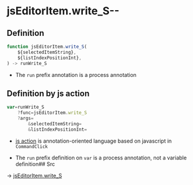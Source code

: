 # jsEditorItem.write_S--

## Definition

```js.js
function jsEditorItem.write_S(
	${selectedItemString},
	${listIndexPositionInt},
) -> runWrite_S
```

- The `run` prefix annotation is a process annotation
## Definition by js action

```js.js
var=runWrite_S
	?func=jsEditorItem.write_S
	?args=
		&selectedItemString=
		&listIndexPositionInt=
```

- [js action](#) is annotation-oriented language based on javascript in `CommandClick`

- The `run` prefix definition on `var` is a process annotation, not a variable definition## Src

-> [jsEditorItem.write_S](https://github.com/puutaro/CommandClick/blob/master/app/src/main/java/com/puutaro/commandclick/fragment_lib/terminal_fragment/js_interface/list_index/JsEditorItem.kt#L45)


